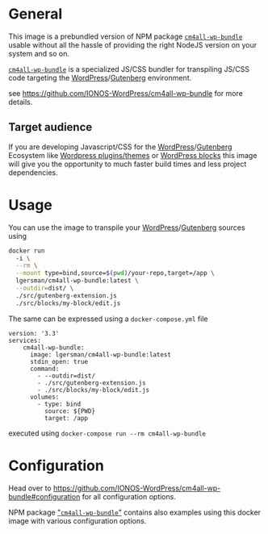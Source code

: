 # General

This image is a prebundled version of NPM package [`cm4all-wp-bundle`](https://www.npmjs.com/package/cm4all-wp-bundle) usable without all the hassle of providing the right NodeJS version on your system and so on.

[`cm4all-wp-bundle`](https://www.npmjs.com/package/cm4all-wp-bundle) is a specialized JS/CSS bundler for transpiling JS/CSS code targeting the [WordPress](https://make.wordpress.org/)/[Gutenberg](https://wordpress.org/gutenberg/) environment.

see https://github.com/IONOS-WordPress/cm4all-wp-bundle for more details.

## Target audience

If you are developing Javascript/CSS for the [WordPress](https://make.wordpress.org/)/[Gutenberg](https://wordpress.org/gutenberg/) Ecosystem like [Wordpress plugins/themes](https://wordpress.org/plugins/) or [WordPress blocks](https://developer.wordpress.org/block-editor/reference-guides/packages/packages-blocks/) this image will give you the opportunity to much faster build times and less project dependencies.

# Usage

You can use the image to transpile your [WordPress](https://make.wordpress.org/)/[Gutenberg](https://wordpress.org/gutenberg/) sources using

```sh
docker run
  -i \
  --rm \
  --mount type=bind,source=$(pwd)/your-repo,target=/app \
  lgersman/cm4all-wp-bundle:latest \
  --outdir=dist/ \
  ./src/gutenberg-extension.js
  ./src/blocks/my-block/edit.js
```

The same can be expressed using a `docker-compose.yml` file

```docker
version: '3.3'
services:
    cm4all-wp-bundle:
      image: lgersman/cm4all-wp-bundle:latest
      stdin_open: true
      command:
        - --outdir=dist/
        - ./src/gutenberg-extension.js
        - ./src/blocks/my-block/edit.js
      volumes:
        - type: bind
          source: ${PWD}
          target: /app
```

executed using `docker-compose run --rm cm4all-wp-bundle`

# Configuration

Head over to https://github.com/IONOS-WordPress/cm4all-wp-bundle#configuration for all configuration options.

NPM package ["`cm4all-wp-bundle`"](https://www.npmjs.com/package/cm4all-wp-bundle) contains also examples using this docker image with various configuration options.
